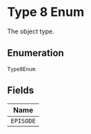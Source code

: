
# Type 8 Enum

The object type.

## Enumeration

`Type8Enum`

## Fields

| Name |
|  --- |
| `EPISODE` |

